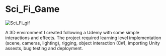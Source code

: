 # Sci_Fi_Game

![Sci_Fi_gif](https://github.com/royce-git/Sci_Fi_Game/blob/master/demo/SciFi.gif)

 A 3D environment I created following a Udemy with some simple interactions and effects. The project required learning level implementation (scene, cameras, lighting), rigging, object interaction (C#), importing Unity assests, bug testing and deployment.
